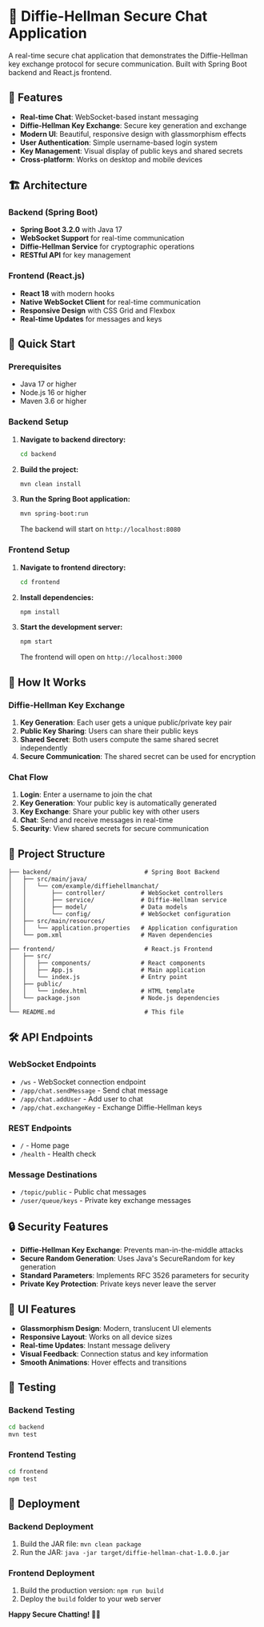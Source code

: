 # 🔐 Diffie-Hellman Secure Chat Application

A real-time secure chat application that demonstrates the Diffie-Hellman key exchange protocol for secure communication. Built with Spring Boot backend and React.js frontend.

## 🌟 Features

- **Real-time Chat**: WebSocket-based instant messaging
- **Diffie-Hellman Key Exchange**: Secure key generation and exchange
- **Modern UI**: Beautiful, responsive design with glassmorphism effects
- **User Authentication**: Simple username-based login system
- **Key Management**: Visual display of public keys and shared secrets
- **Cross-platform**: Works on desktop and mobile devices

## 🏗️ Architecture

### Backend (Spring Boot)
- **Spring Boot 3.2.0** with Java 17
- **WebSocket Support** for real-time communication
- **Diffie-Hellman Service** for cryptographic operations
- **RESTful API** for key management

### Frontend (React.js)
- **React 18** with modern hooks
- **Native WebSocket Client** for real-time communication
- **Responsive Design** with CSS Grid and Flexbox
- **Real-time Updates** for messages and keys

## 🚀 Quick Start

### Prerequisites
- Java 17 or higher
- Node.js 16 or higher
- Maven 3.6 or higher

### Backend Setup

1. **Navigate to backend directory:**
   ```bash
   cd backend
   ```

2. **Build the project:**
   ```bash
   mvn clean install
   ```

3. **Run the Spring Boot application:**
   ```bash
   mvn spring-boot:run
   ```

   The backend will start on `http://localhost:8080`

### Frontend Setup

1. **Navigate to frontend directory:**
   ```bash
   cd frontend
   ```

2. **Install dependencies:**
   ```bash
   npm install
   ```

3. **Start the development server:**
   ```bash
   npm start
   ```

   The frontend will open on `http://localhost:3000`

## 🔑 How It Works

### Diffie-Hellman Key Exchange

1. **Key Generation**: Each user gets a unique public/private key pair
2. **Public Key Sharing**: Users can share their public keys
3. **Shared Secret**: Both users compute the same shared secret independently
4. **Secure Communication**: The shared secret can be used for encryption

### Chat Flow

1. **Login**: Enter a username to join the chat
2. **Key Generation**: Your public key is automatically generated
3. **Key Exchange**: Share your public key with other users
4. **Chat**: Send and receive messages in real-time
5. **Security**: View shared secrets for secure communication

## 📁 Project Structure

```
├── backend/                          # Spring Boot Backend
│   ├── src/main/java/
│   │   └── com/example/diffiehellmanchat/
│   │       ├── controller/          # WebSocket controllers
│   │       ├── service/             # Diffie-Hellman service
│   │       ├── model/               # Data models
│   │       └── config/              # WebSocket configuration
│   ├── src/main/resources/
│   │   └── application.properties   # Application configuration
│   └── pom.xml                      # Maven dependencies
│
├── frontend/                         # React.js Frontend
│   ├── src/
│   │   ├── components/              # React components
│   │   ├── App.js                   # Main application
│   │   └── index.js                 # Entry point
│   ├── public/
│   │   └── index.html               # HTML template
│   └── package.json                 # Node.js dependencies
│
└── README.md                         # This file
```

## 🛠️ API Endpoints

### WebSocket Endpoints
- `/ws` - WebSocket connection endpoint
- `/app/chat.sendMessage` - Send chat message
- `/app/chat.addUser` - Add user to chat
- `/app/chat.exchangeKey` - Exchange Diffie-Hellman keys

### REST Endpoints
- `/` - Home page
- `/health` - Health check

### Message Destinations
- `/topic/public` - Public chat messages
- `/user/queue/keys` - Private key exchange messages

## 🔒 Security Features

- **Diffie-Hellman Key Exchange**: Prevents man-in-the-middle attacks
- **Secure Random Generation**: Uses Java's SecureRandom for key generation
- **Standard Parameters**: Implements RFC 3526 parameters for security
- **Private Key Protection**: Private keys never leave the server

## 🎨 UI Features

- **Glassmorphism Design**: Modern, translucent UI elements
- **Responsive Layout**: Works on all device sizes
- **Real-time Updates**: Instant message delivery
- **Visual Feedback**: Connection status and key information
- **Smooth Animations**: Hover effects and transitions

## 🧪 Testing

### Backend Testing
```bash
cd backend
mvn test
```

### Frontend Testing
```bash
cd frontend
npm test
```

## 🚀 Deployment

### Backend Deployment
1. Build the JAR file: `mvn clean package`
2. Run the JAR: `java -jar target/diffie-hellman-chat-1.0.0.jar`

### Frontend Deployment
1. Build the production version: `npm run build`
2. Deploy the `build` folder to your web server



**Happy Secure Chatting! 🔐💬**
